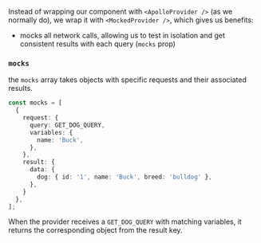 
Instead of wrapping our component with `<ApolloProvider />` (as we normally do), we wrap it with `<MockedProvider />`, which gives us benefits:
- mocks all network calls, allowing us to test in isolation and get consistent results with each query (`mocks` prop)

### `mocks`
the `mocks` array takes objects with specific requests and their associated results. 

```ts
const mocks = [
  {
    request: {
      query: GET_DOG_QUERY,
      variables: {
        name: 'Buck',
      },
    },
    result: {
      data: {
        dog: { id: '1', name: 'Buck', breed: 'bulldog' },
      },
    }
  },
];
```

When the provider receives a `GET_DOG_QUERY` with matching variables, it returns the corresponding object from the result key.
